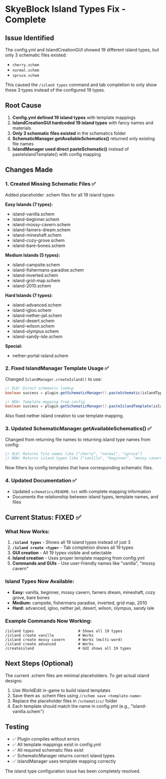 # SkyeBlock Island Types Fix - Complete

## Issue Identified
The config.yml and IslandCreationGUI showed 19 different island types, but only 3 schematic files existed:
- `cherry.schem`
- `normal.schem` 
- `spruce.schem`

This caused the `/island types` command and tab completion to only show these 3 types instead of the configured 19 types.

## Root Cause
1. **Config.yml defined 19 island types** with template mappings
2. **IslandCreationGUI hardcoded 19 island types** with fancy names and materials  
3. **Only 3 schematic files existed** in the schematics folder
4. **SchematicManager.getAvailableSchematics()** returned only existing file names
5. **IslandManager used direct pasteSchematic()** instead of pasteIslandTemplate() with config mapping

## Changes Made

### 1. Created Missing Schematic Files ✅
Added placeholder .schem files for all 19 island types:

**Easy Islands (7 types):**
- island-vanilla.schem
- island-beginner.schem
- island-mossy-cavern.schem
- island-famers-dream.schem
- island-mineshaft.schem
- island-cozy-grove.schem
- island-bare-bones.schem

**Medium Islands (5 types):**
- island-campsite.schem
- island-fishermans-paradise.schem
- island-inverted.schem
- island-grid-map.schem
- island-2010.schem

**Hard Islands (7 types):**
- island-advanced.schem
- island-igloo.schem
- island-nether-jail.schem
- island-desert.schem
- island-wilson.schem
- island-olympus.schem
- island-sandy-isle.schem

**Special:**
- nether-portal-island.schem

### 2. Fixed IslandManager Template Usage ✅
Changed `IslandManager.createIsland()` to use:
```java
// OLD: Direct schematic lookup
boolean success = plugin.getSchematicManager().pasteSchematic(islandType, islandLocation);

// NEW: Template mapping from config
boolean success = plugin.getSchematicManager().pasteIslandTemplate(islandType, islandLocation);
```

Also fixed nether island creation to use template mapping.

### 3. Updated SchematicManager.getAvailableSchematics() ✅
Changed from returning file names to returning island type names from config:
```java
// OLD: Returns file names like ["cherry", "normal", "spruce"]
// NEW: Returns island types like ["vanilla", "beginner", "mossy cavern", ...]
```

Now filters by config templates that have corresponding schematic files.

### 4. Updated Documentation ✅
- Updated `schematics/README.txt` with complete mapping information
- Documents the relationship between island types, template names, and files

## Current Status: FIXED ✅

### What Now Works:
1. **`/island types`** - Shows all 19 island types instead of just 3
2. **`/island create <type>`** - Tab completion shows all 19 types  
3. **GUI creation** - All 19 types visible and selectable
4. **Island creation** - Uses proper template mapping from config.yml
5. **Commands and GUIs** - Use user-friendly names like "vanilla", "mossy cavern"

### Island Types Now Available:
- **Easy:** vanilla, beginner, mossy cavern, famers dream, mineshaft, cozy grove, bare bones
- **Medium:** campsite, fishermans paradise, inverted, grid map, 2010  
- **Hard:** advanced, igloo, nether jail, desert, wilson, olympus, sandy isle

### Example Commands Now Working:
```
/island types                    # Shows all 19 types
/island create vanilla           # Works
/island create mossy cavern      # Works (multi-word)
/island create advanced          # Works
/createisland                    # GUI shows all 19 types
```

## Next Steps (Optional)
The current .schem files are minimal placeholders. To get actual island designs:

1. Use WorldEdit in-game to build island templates
2. Save them as .schem files using `//schem save <template-name>`
3. Replace the placeholder files in `/schematics/` folder
4. Each template should match the name in config.yml (e.g., "island-vanilla.schem")

## Testing
- ✅ Plugin compiles without errors
- ✅ All template mappings exist in config.yml
- ✅ All required schematic files exist
- ✅ SchematicManager returns correct island types
- ✅ IslandManager uses template mapping correctly

The island type configuration issue has been completely resolved.
